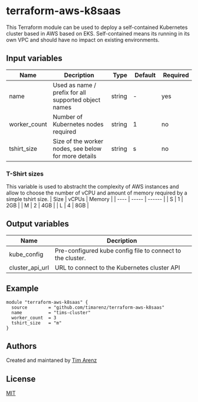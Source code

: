 # terraform-aws-k8saas
This Terraform module can be used to deploy a self-contained Kubernetes cluster based in AWS based on EKS.
Self-contained means its running in its own VPC and should have no impact on existing environments.

## Input variables
| Name | Decription | Type | Default | Required |
| ---- | ---------- | ---- | ------- | -------- |
| name | Used as name / prefix for all supported object names | string | - | yes |
| worker_count | Number of Kubernetes nodes required | string | 1 | no |
| tshirt_size | Size of the worker nodes, see below for more details | string | s | no |

### T-Shirt sizes
This variable is used to abstracht the complexity of AWS instances and allow to choose the number of vCPU and amount of memory required by a simple tshirt size.
| Size | vCPUs | Memory |
| ---- | ----- | ------ |
| S | 1 | 2GB |
| M | 2 | 4GB |
| L | 4 | 8GB |

## Output variables
| Name | Decription |
| ---- | ---------- |
| kube_config | Pre-configured kube config file to connect to the cluster. |
| cluster_api_url | URL to connect to the Kubernetes cluster API |

## Example
```hcl
module "terraform-aws-k8saas" {
  source        = "github.com/timarenz/terraform-aws-k8saas"
  name          = "tims-cluster"
  worker_count  = 3
  tshirt_size   = "m"
}
```

## Authors
Created and maintaned by [Tim Arenz](https://github.com/timarenz)

## License
[MIT](LICENSE)